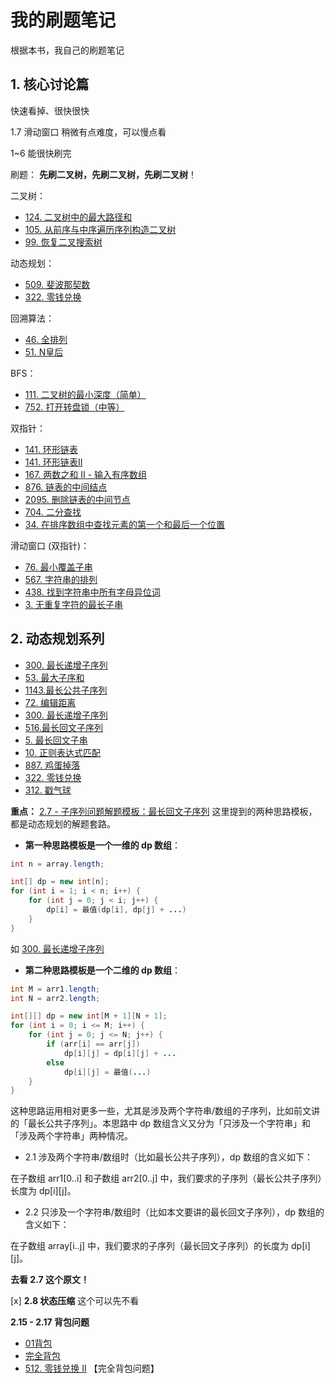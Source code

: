 # 我的刷题笔记 
根据本书，我自己的刷题笔记

## 1. 核心讨论篇
快速看掉、很快很快

1.7 滑动窗口 稍微有点难度，可以慢点看

1~6 能很快刷完


刷题：
**先刷二叉树，先刷二叉树，先刷二叉树**！

二叉树：  
- [124. 二叉树中的最大路径和](https://leetcode-cn.com/problems/binary-tree-maximum-path-sum/)
- [105. 从前序与中序遍历序列构造二叉树](https://leetcode-cn.com/problems/construct-binary-tree-from-preorder-and-inorder-traversal/)
- [99. 恢复二叉搜索树](https://leetcode-cn.com/problems/recover-binary-search-tree/)

动态规划：  
- [509. 斐波那契数](https://leetcode-cn.com/problems/fibonacci-number)
- [322. 零钱兑换](https://leetcode-cn.com/problems/coin-change)

回溯算法：  
- [46. 全排列](https://leetcode-cn.com/problems/permutations)
- [51. N皇后](https://leetcode-cn.com/problems/n-queens)

BFS：  
- [111. 二叉树的最小深度（简单）](https://leetcode-cn.com/problems/minimum-depth-of-binary-tree)
- [752. 打开转盘锁（中等）](https://leetcode-cn.com/problems/open-the-lock)

双指针：  
- [141. 环形链表](https://leetcode-cn.com/problems/linked-list-cycle)
- [141. 环形链表II](https://leetcode-cn.com/problems/linked-list-cycle-ii)
- [167. 两数之和 II - 输入有序数组](https://leetcode-cn.com/problems/two-sum-ii-input-array-is-sorted)
- [876. 链表的中间结点](https://leetcode-cn.com/problems/middle-of-the-linked-list)
- [2095. 删除链表的中间节点](https://leetcode.cn/problems/delete-the-middle-node-of-a-linked-list)
- [704. 二分查找](https://leetcode-cn.com/problems/binary-search)
- [34. 在排序数组中查找元素的第一个和最后一个位置](https://leetcode-cn.com/problems/find-first-and-last-position-of-element-in-sorted-array)

滑动窗口 (双指针)：
- [76. 最小覆盖子串](https://leetcode-cn.com/problems/minimum-window-substring)
- [567. 字符串的排列](https://leetcode-cn.com/problems/permutation-in-string)
- [438. 找到字符串中所有字母异位词](https://leetcode-cn.com/problems/find-all-anagrams-in-a-string)
- [3. 无重复字符的最长子串](https://leetcode-cn.com/problems/longest-substring-without-repeating-characters)


## 2. 动态规划系列
- [300. 最长递增子序列](https://leetcode-cn.com/problems/longest-increasing-subsequence)
- [53. 最大子序和](https://leetcode-cn.com/problems/maximum-subarray)
- [1143.最长公共子序列](https://leetcode-cn.com/problems/longest-common-subsequence)
- [72. 编辑距离](https://leetcode-cn.com/problems/edit-distance)
- [300. 最长递增子序列](https://leetcode-cn.com/problems/longest-increasing-subsequence)
- [516.最长回文子序列](https://leetcode-cn.com/problems/longest-palindromic-subsequence)
- [5. 最长回文子串](https://leetcode-cn.com/problems/longest-palindromic-substring)
- [10. 正则表达式匹配](https://leetcode-cn.com/problems/regular-expression-matching)
- [887. 鸡蛋掉落](https://leetcode-cn.com/problems/super-egg-drop)
- [322. 零钱兑换](https://leetcode-cn.com/problems/coin-change) 
- [312. 戳气球](https://leetcode-cn.com/problems/burst-balloons)


**重点：**
[2.7 - 子序列问题解题模板：最长回文子序列](./第2章-动态规划系列/2.7-子序列问题解题模板：最长回文子序列.md)
这里提到的两种思路模板，都是动态规划的解题套路。
- **第一种思路模板是一个一维的 dp 数组**：
```java
int n = array.length;

int[] dp = new int[n];
for (int i = 1; i < n; i++) {
    for (int j = 0; j < i; j++) {
        dp[i] = 最值(dp[i], dp[j] + ...)
    }
}
```
如 [300. 最长递增子序列](https://leetcode-cn.com/problems/longest-increasing-subsequence) 

- **第二种思路模板是一个二维的 dp 数组**：
```java
int M = arr1.length;
int N = arr2.length;

int[][] dp = new int[M + 1][N + 1];
for (int i = 0; i <= M; i++) {
    for (int j = 0; j <= N; j++) {
        if (arr[i] == arr[j]) 
            dp[i][j] = dp[i][j] + ...
        else
            dp[i][j] = 最值(...)
    }
}
```
这种思路运用相对更多一些，尤其是涉及两个字符串/数组的子序列，比如前文讲的「最长公共子序列」。本思路中 dp 数组含义又分为「只涉及一个字符串」和「涉及两个字符串」两种情况。

- 2.1 涉及两个字符串/数组时（比如最长公共子序列），dp 数组的含义如下：

在子数组 arr1[0..i] 和子数组 arr2[0..j] 中，我们要求的子序列（最长公共子序列）长度为 dp[i][j]。

- 2.2 只涉及一个字符串/数组时（比如本文要讲的最长回文子序列），dp 数组的含义如下：

在子数组 array[i..j] 中，我们要求的子序列（最长回文子序列）的长度为 dp[i][j]。

**去看 2.7 这个原文！**

[x] **2.8 状态压缩** 这个可以先不看



**2.15 - 2.17 背包问题**
- [01背包](https://www.nowcoder.com/practice/2820ea076d144b30806e72de5e5d4bbf)
- [完全背包](https://www.nowcoder.com/practice/664ccf702ddb43a986e95f41c1196718)
- [512. 零钱兑换 II](https://leetcode.cn/problems/coin-change-ii/) 【完全背包问题】


